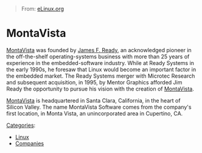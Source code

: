 > From: [eLinux.org](http://eLinux.org/MontaVista "http://eLinux.org/MontaVista")


# MontaVista



[MontaVista](http://www.mvista.com) was founded by [James F.
Ready](http://en.wikipedia.org/wiki/James_Ready), an acknowledged
pioneer in the off-the-shelf operating-systems business with more than
25 years of experience in the embedded-software industry. While at Ready
Systems in the early 1990s, he foresaw that Linux would become an
important factor in the embedded market. The Ready Systems merger with
Microtec Research and subsequent acquisition, in 1995, by Mentor
Graphics afforded Jim Ready the opportunity to pursue his vision with
the creation of [MontaVista](http://www.mvista.com).

[MontaVista](http://www.mvista.com) is headquartered in Santa Clara,
California, in the heart of Silicon Valley. The name MontaVista Software
comes from the company's first location, in Monta Vista, an
unincorporated area in Cupertino, CA.


[Categories](http://eLinux.org/Special:Categories "Special:Categories"):

-   [Linux](http://eLinux.org/Category:Linux "Category:Linux")
-   [Companies](http://eLinux.org/Category:Companies "Category:Companies")

